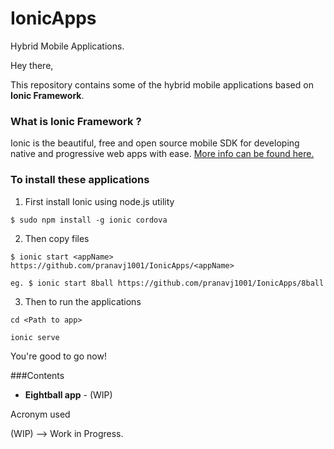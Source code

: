 # IonicApps
Hybrid Mobile Applications.

Hey there,

This repository contains some of the hybrid mobile applications based on **Ionic Framework**.

### What is Ionic Framework ?
Ionic is the beautiful, free and open source mobile SDK for developing native and progressive web apps with ease.
[More info can be found here.](https://ionicframework.com/)

### To install these applications

1. First install Ionic using node.js utility

  ``` $ sudo npm install -g ionic cordova ```

2. Then copy files

  ```$ ionic start <appName> https://github.com/pranavj1001/IonicApps/<appName>```

  ```eg. $ ionic start 8ball https://github.com/pranavj1001/IonicApps/8ball```

3. Then to run the applications

  ```cd <Path to app>```

  ```ionic serve```
  
You're good to go now!

###Contents

* **Eightball app** - (WIP)



Acronym used

(WIP) --> Work in Progress.
